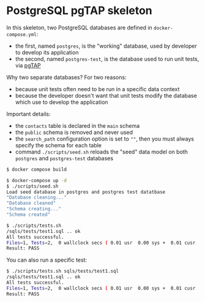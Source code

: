 # PostgreSQL pgTAP skeleton

In this skeleton, two PostgreSQL databases are defined in `docker-compose.yml`:

- the first, named `postgres`, is the "working" database, used by developer to develop its application
- the second, named `postgres-test`, is the database used to run unit tests, via [pgTAP](https://pgtap.org/)

Why two separate databases? For two reasons:

- because unit tests often need to be run in a specific data context
- because the developer doesn't want that unit tests modify the database which use to develop the application

Important details:

- the `contacts` table is declared in the `main` schema
- the `public` schema is removed and never used
- the `search_path` configuration option is set to `""`, then you must always specify the schema for each table
- command `./scripts/seed.sh` reloads the "seed" data model on both `postgres` and `postgres-test` databases
 

```sh
$ docker compose build
```

```sh
$ docker-compose up -d
$ ./scripts/seed.sh
Load seed database in postgres and postgres test datatbase
"Database cleaning..."
"Database cleaned"
"Schema creating..."
"Schema created"
```

```sh
$ ./scripts/tests.sh
/sqls/tests/test1.sql .. ok
All tests successful.
Files=1, Tests=2,  0 wallclock secs ( 0.01 usr  0.00 sys +  0.01 cusr  0.00 csys =  0.02 CPU)
Result: PASS
```

You can also run a specific test:

```sh
$ ./scripts/tests.sh sqls/tests/test1.sql
/sqls/tests/test1.sql .. ok
All tests successful.
Files=1, Tests=2,  0 wallclock secs ( 0.01 usr  0.00 sys +  0.01 cusr  0.00 csys =  0.02 CPU)
Result: PASS
```
